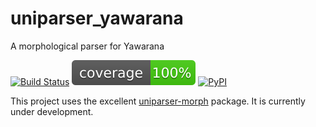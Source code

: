 # uniparser_yawarana

A morphological parser for Yawarana 

[![Build Status](https://github.com/fmatter/uniparser-yawarana/workflows/tests/badge.svg)](https://github.com/fmatter/uniparser-yawarana/actions?query=workflow%3Atests)
![Test coverage](.workflows/coverage.svg)
[![PyPI](https://img.shields.io/pypi/v/uniparser-yawarana.svg)](https://pypi.org/project/uniparser-yawarana)

This project uses the excellent [uniparser-morph](https://github.com/timarkh/uniparser-morph/) package. It is currently under development.